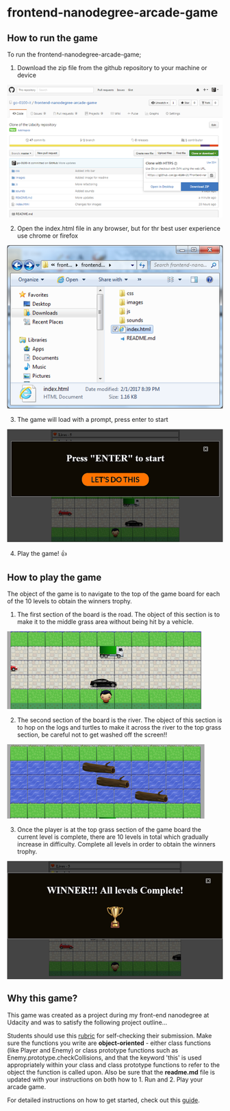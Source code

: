frontend-nanodegree-arcade-game
===============================

## How to run the game

To run the frontend-nanodegree-arcade-game;

1. Download the zip file from the github repository to your machine or device

  ![Zip file download image](images/Zip_file_download.png)
  
  
2. Open the index.html file in any browser, but for thr best user experience use chrome or firefox

  ![Index.html file open image](images/Index_file_open.png)
  
  
3. The game will load with a prompt, press enter to start

  ![Game start prompt image](images/Start_prompt.png)
  
  
4. Play the game! :+1:


## How to play the game

The object of the game is to navigate to the top of the game board for each of the 10 levels to obtain the winners trophy.

1. The first section of the board is the road.  The object of this section is to make it to the middle grass area without being hit by a vehicle.

  ![Road section of game board image](images/road.png)
  
  
2. The second section of the board is the river.  The object of this section is to hop on the logs and turtles to make it across the river to the top grass section, be careful not to get washed off the screen!!
  
  ![River section of game board image](images/river.png)
  
  
3. Once the player is at the top grass section of the game board the current level is complete, there are 10 levels in total which gradually increase in difficulty.  Complete all levels in order to obtain the winners trophy.

  ![Winners trophy image](images/winners_trophy.png)


## Why this game?

This game was created as a project during my front-end nanodegree at Udacity and was to satisfy the following project outline...

Students should use this [rubric](https://review.udacity.com/#!/projects/2696458597/rubric) for self-checking their submission. Make sure the functions you write are **object-oriented** - either class functions (like Player and Enemy) or class prototype functions such as Enemy.prototype.checkCollisions, and that the keyword 'this' is used appropriately within your class and class prototype functions to refer to the object the function is called upon. Also be sure that the **readme.md** file is updated with your instructions on both how to 1. Run and 2. Play your arcade game.

For detailed instructions on how to get started, check out this [guide](https://docs.google.com/document/d/1v01aScPjSWCCWQLIpFqvg3-vXLH2e8_SZQKC8jNO0Dc/pub?embedded=true).
